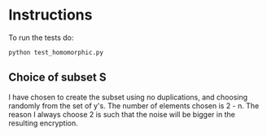 # Instructions
To run the tests do:

```python test_homomorphic.py```

## Choice of subset S
I have chosen to create the subset using no duplications, and choosing randomly from the set of y's. 
The number of elements chosen is 2 - n. The reason I always choose 2 is such that the noise will be bigger in the resulting encryption.